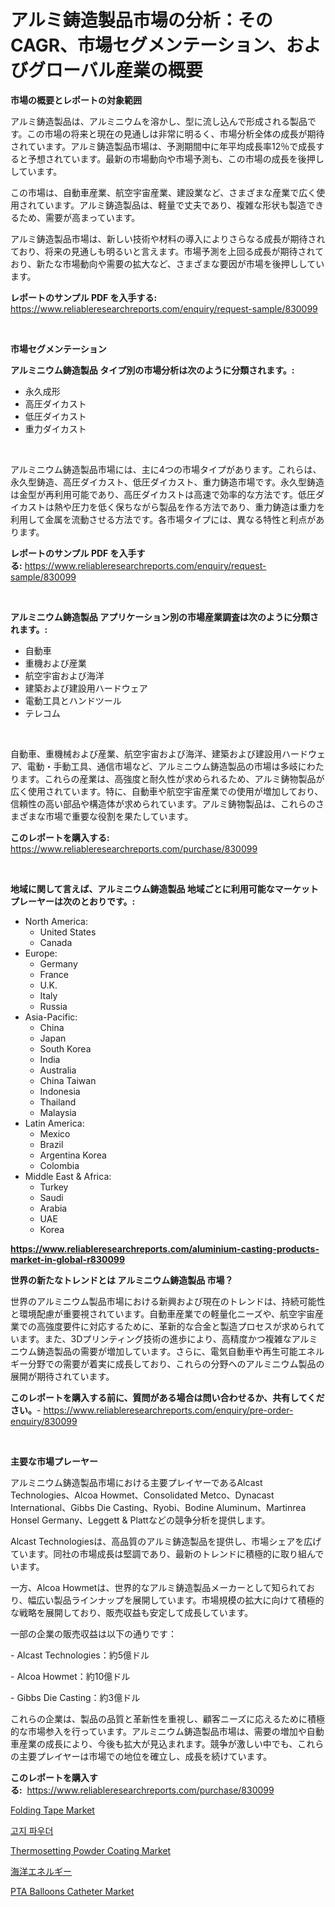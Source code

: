 <p><h1>アルミ鋳造製品市場の分析：そのCAGR、市場セグメンテーション、およびグローバル産業の概要</h1></p><p><strong>市場の概要とレポートの対象範囲</strong></p>
<p><p>アルミ鋳造製品は、アルミニウムを溶かし、型に流し込んで形成される製品です。この市場の将来と現在の見通しは非常に明るく、市場分析全体の成長が期待されています。アルミ鋳造製品市場は、予測期間中に年平均成長率12％で成長すると予想されています。最新の市場動向や市場予測も、この市場の成長を後押ししています。</p><p>この市場は、自動車産業、航空宇宙産業、建設業など、さまざまな産業で広く使用されています。アルミ鋳造製品は、軽量で丈夫であり、複雑な形状も製造できるため、需要が高まっています。</p><p>アルミ鋳造製品市場は、新しい技術や材料の導入によりさらなる成長が期待されており、将来の見通しも明るいと言えます。市場予測を上回る成長が期待されており、新たな市場動向や需要の拡大など、さまざまな要因が市場を後押ししています。</p></p>
<p><strong>レポートのサンプル PDF を入手する:</strong> <a href="https://www.reliableresearchreports.com/enquiry/request-sample/830099">https://www.reliableresearchreports.com/enquiry/request-sample/830099</a></p>
<p>&nbsp;</p>
<p><strong>市場セグメンテーション</strong></p>
<p><strong>アルミニウム鋳造製品 タイプ別の市場分析は次のように分類されます。:</strong></p>
<p><ul><li>永久成形</li><li>高圧ダイカスト</li><li>低圧ダイカスト</li><li>重力ダイカスト</li></ul></p>
<p>&nbsp;</p>
<p><p>アルミニウム鋳造製品市場には、主に4つの市場タイプがあります。これらは、永久型鋳造、高圧ダイカスト、低圧ダイカスト、重力鋳造市場です。永久型鋳造は金型が再利用可能であり、高圧ダイカストは高速で効率的な方法です。低圧ダイカストは熱や圧力を低く保ちながら製品を作る方法であり、重力鋳造は重力を利用して金属を流動させる方法です。各市場タイプには、異なる特性と利点があります。</p></p>
<p><strong>レポートのサンプル PDF を入手する:</strong>&nbsp;<a href="https://www.reliableresearchreports.com/enquiry/request-sample/830099">https://www.reliableresearchreports.com/enquiry/request-sample/830099</a></p>
<p>&nbsp;</p>
<p><strong> アルミニウム鋳造製品 アプリケーション別の市場産業調査は次のように分類されます。:</strong></p>
<p><ul><li>自動車</li><li>重機および産業</li><li>航空宇宙および海洋</li><li>建築および建設用ハードウェア</li><li>電動工具とハンドツール</li><li>テレコム</li></ul></p>
<p>&nbsp;</p>
<p><p>自動車、重機械および産業、航空宇宙および海洋、建築および建設用ハードウェア、電動・手動工具、通信市場など、アルミニウム鋳造製品の市場は多岐にわたります。これらの産業は、高強度と耐久性が求められるため、アルミ鋳物製品が広く使用されています。特に、自動車や航空宇宙産業での使用が増加しており、信頼性の高い部品や構造体が求められています。アルミ鋳物製品は、これらのさまざまな市場で重要な役割を果たしています。</p></p>
<p><strong>このレポートを購入する:</strong>&nbsp; <a href="https://www.reliableresearchreports.com/purchase/830099">https://www.reliableresearchreports.com/purchase/830099</a></p>
<p>&nbsp;</p>
<p><strong>地域に関して言えば、アルミニウム鋳造製品 地域ごとに利用可能なマーケットプレーヤーは次のとおりです。:</strong></p>
<p><ul>
    <li>
        North America:
        <ul>
            <li>United States</li>
            <li>Canada</li>
        </ul>
    </li>
    <li>
        Europe:
        <ul>
            <li>Germany</li>
            <li>France</li>
            <li>U.K.</li>
            <li>Italy</li>
            <li>Russia</li>
        </ul>
    </li>
    <li>
        Asia-Pacific:
        <ul>
            <li>China</li>
            <li>Japan</li>
            <li>South Korea</li>
            <li>India</li>
            <li>Australia</li>
            <li>China Taiwan</li>
            <li>Indonesia</li>
            <li>Thailand</li>
            <li>Malaysia</li>
        </ul>
    </li>
    <li>
        Latin America:
        <ul>
            <li>Mexico</li>
            <li>Brazil</li>
            <li>Argentina Korea</li>
            <li>Colombia</li>
        </ul>
    </li>
    <li>
        Middle East & Africa:
        <ul>
            <li>Turkey</li>
            <li>Saudi</li>
            <li>Arabia</li>
            <li>UAE</li>
            <li>Korea</li>
        </ul>
    </li>
    </ul></p>
<p><strong><a href="https://www.reliableresearchreports.com/aluminium-casting-products-market-in-global-r830099">https://www.reliableresearchreports.com/aluminium-casting-products-market-in-global-r830099</a></strong>&nbsp;</p>
<p><strong>世界の新たなトレンドとは アルミニウム鋳造製品 市場？</strong></p>
<p><p>世界のアルミニウム製品市場における新興および現在のトレンドは、持続可能性と環境配慮が重要視されています。自動車産業での軽量化ニーズや、航空宇宙産業での高強度要件に対応するために、革新的な合金と製造プロセスが求められています。また、3Dプリンティング技術の進歩により、高精度かつ複雑なアルミニウム鋳造製品の需要が増加しています。さらに、電気自動車や再生可能エネルギー分野での需要が着実に成長しており、これらの分野へのアルミニウム製品の展開が期待されています。</p></p>
<p><strong>このレポートを購入する前に、質問がある場合は問い合わせるか、共有してください。</strong>- <a href="https://www.reliableresearchreports.com/enquiry/pre-order-enquiry/830099">https://www.reliableresearchreports.com/enquiry/pre-order-enquiry/830099</a></p>
<p>&nbsp;</p>
<p><strong>主要な市場プレーヤー</strong></p>
<p><p>アルミニウム鋳造製品市場における主要プレイヤーであるAlcast Technologies、Alcoa Howmet、Consolidated Metco、Dynacast International、Gibbs Die Casting、Ryobi、Bodine Aluminum、Martinrea Honsel Germany、Leggett & Plattなどの競争分析を提供します。</p><p>Alcast Technologiesは、高品質のアルミ鋳造製品を提供し、市場シェアを広げています。同社の市場成長は堅調であり、最新のトレンドに積極的に取り組んでいます。</p><p>一方、Alcoa Howmetは、世界的なアルミ鋳造製品メーカーとして知られており、幅広い製品ラインナップを展開しています。市場規模の拡大に向けて積極的な戦略を展開しており、販売収益も安定して成長しています。</p><p>一部の企業の販売収益は以下の通りです：</p><p>- Alcast Technologies：約5億ドル</p><p>- Alcoa Howmet：約10億ドル</p><p>- Gibbs Die Casting：約3億ドル</p><p>これらの企業は、製品の品質と革新性を重視し、顧客ニーズに応えるために積極的な市場参入を行っています。アルミニウム鋳造製品市場は、需要の増加や自動車産業の成長により、今後も拡大が見込まれます。競争が激しい中でも、これらの主要プレイヤーは市場での地位を確立し、成長を続けています。</p></p>
<p><strong>このレポートを購入する:</strong>&nbsp;&nbsp;<a href="https://www.reliableresearchreports.com/purchase/830099">https://www.reliableresearchreports.com/purchase/830099</a></p>
<p><p><a href="https://issuu.com/reportprime-2/docs/folding-tape-market-size-2030.pptx">Folding Tape Market</a></p><p><a href="https://github.com/Skyleitney456456/Market-Research-Report-List-1/blob/main/613504522032.md">고지 파우더</a></p><p><a href="https://issuu.com/reportprime-2/docs/thermosetting-powder-coating-market-size-2030.pptx">Thermosetting Powder Coating Market</a></p><p><a href="https://github.com/LeanneBruen2023/Market-Research-Report-List-1/blob/main/741901224133.md">海洋エネルギー</a></p><p><a href="https://github.com/Krish2023na/Market-Research-Report-List-3/blob/main/pta-balloons-catheter-market.md">PTA Balloons Catheter Market</a></p></p>